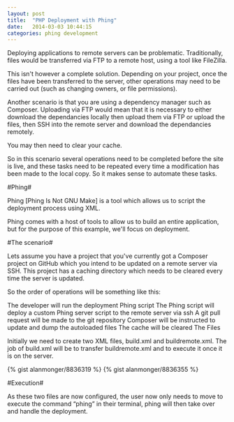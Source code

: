 ```yaml
---
layout: post
title:  "PHP Deployment with Phing"
date:   2014-03-03 10:44:15
categories: phing development
---
```


Deploying applications to remote servers can be problematic. Traditionally, files would be transferred via FTP to a remote host, using a tool like FileZilla.

This isn't however a complete solution. Depending on your project, once the files have been transferred to the server, other operations may need to be carried out (such as changing owners, or file permissions).

Another scenario is that you are using a dependency manager such as Composer. Uploading via FTP would mean that it is necessary to either download the dependancies locally then upload them via FTP or upload the files, then SSH into the remote server and download the dependancies remotely.

You may then need to clear your cache.

So in this scenario several operations need to be completed before the site is live, and these tasks need to be repeated every time a modification has been made to the local copy. So it makes sense to automate these tasks.

#Phing#

Phing [Phing Is Not GNU Make] is a tool which allows us to script the deployment process using XML.

Phing comes with a host of tools to allow us to build an entire application, but for the purpose of this example, we'll focus on deployment.

#The scenario#

Lets assume you have a project that you've currently got a Composer project on GitHub which you intend to be updated on a remote server via SSH. This project has a caching directory which needs to be cleared every time the server is updated.

So the order of operations will be something like this:

The developer will run the deployment Phing script
The Phing script will deploy a custom Phing server script to the remote server via ssh
A git pull request will be made to the git repository
Composer will be instructed to update and dump the autoloaded files
The cache will be cleared
The Files

Initially we need to create two XML files, build.xml and buildremote.xml. The job of build.xml will be to transfer buildremote.xml and to execute it once it is on the server.

{% gist alanmonger/8836319 %}
{% gist alanmonger/8836355 %}

#Execution#

As these two files are now configured, the user now only needs to move to execute the command “phing” in their terminal, phing will then take over and handle the deployment.
